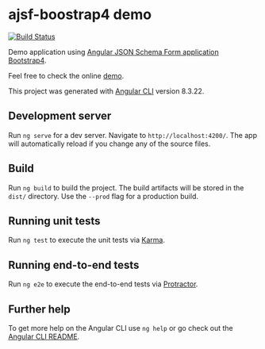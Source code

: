 # ajsf-boostrap4 demo

[![Build Status](https://travis-ci.com/hamzahamidi/ajsf-demo-bootstrap4.svg?branch=master)](https://travis-ci.com/hamzahamidi/ajsf-demo-bootstrap4)

Demo application using [Angular JSON Schema Form application Bootstrap4](https://github.com/hamzahamidi/ajsf-demo-bootstrap4).

Feel free to check the online [demo](https://hamidihamza.com/ajsf-demo-bootstrap4).

This project was generated with [Angular CLI](https://github.com/angular/angular-cli) version 8.3.22.

## Development server

Run `ng serve` for a dev server. Navigate to `http://localhost:4200/`. The app will automatically reload if you change any of the source files.


## Build

Run `ng build` to build the project. The build artifacts will be stored in the `dist/` directory. Use the `--prod` flag for a production build.

## Running unit tests

Run `ng test` to execute the unit tests via [Karma](https://karma-runner.github.io).

## Running end-to-end tests

Run `ng e2e` to execute the end-to-end tests via [Protractor](http://www.protractortest.org/).

## Further help

To get more help on the Angular CLI use `ng help` or go check out the [Angular CLI README](https://github.com/angular/angular-cli/blob/master/README.md).
